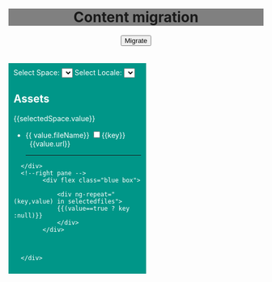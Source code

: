 <html lang="en" >
   <head>
      <link rel="stylesheet" href="https://ajax.googleapis.com/ajax/libs/angular_material/1.0.0/angular-material.min.css">
      <script src="https://ajax.googleapis.com/ajax/libs/angularjs/1.4.8/angular.min.js"></script>
	  <script src="http://ajax.googleapis.com/ajax/libs/angularjs/1.3.15/angular.min.js"></script>
      <script src="https://ajax.googleapis.com/ajax/libs/angularjs/1.4.8/angular-animate.min.js"></script>
      <script src="https://ajax.googleapis.com/ajax/libs/angularjs/1.4.8/angular-aria.min.js"></script>
      <script src="https://ajax.googleapis.com/ajax/libs/angularjs/1.4.8/angular-messages.min.js"></script>
      <script src="https://ajax.googleapis.com/ajax/libs/angular_material/1.0.0/angular-material.min.js"></script>
	  <link rel="stylesheet" href="https://fonts.googleapis.com/icon?family=Material+Icons">
	  <style>
	   .box {         
		  color:white;
		  padding:10px;
		  
		  text-align:center;
		  
	   }
	   .green {
	       background:#009688;
		   width:50%;
		   
		   
               
	   }
	   .blue {
	       background:#9c27b0;
		   width:50%;
		  
		   
		}
	   .header{
		   background:gray;
		   text-align:center;
	   }
	   #scroller {
			
			
			overflow: auto;
			
}
	  </style>
      <script language="javascript">
          var app=angular.module('firstApplication', ['ngMaterial']);
            
			 var config = { headers: {
            "authorization": "Bearer 155c68e0e647453d1dc81c3351549ddbba8fad31cbcb719869d502a0d69d17d7",
            
        }
    };
          app.controller ('layoutController', function($scope, $http) {
		  
    
	$scope.spaces = [
        {value : "8ox2awauu9jv", space : "Dev"},
        {value : "5dbvnk7okbss", space : "Stage"},
        {value : "8ox2awauu9jv", space : "ProdSupp"}
    ];
	   $scope.selectedfiles = {};
	$scope.changedValue=function(item){
    $scope.space=item.value;
	$http.get("https://api.contentful.com/spaces/"+item.value+"/locales",config)
	.success(function(response){$scope.locales=response.items;
	});
	$http.get("https://api.contentful.com/spaces/"+item.value+"/public/assets",config)
    .success(function(response) {$scope.names = response.items;
	});
    } //end of changedvalue   
  });
      </script>      
   </head>
   <body ng-app="firstApplication"> 
      <div id="layoutContainer" ng-controller="layoutController as ctrl" ng-cloak>
	  <div>
	  <h1 class="header">Content migration </h1>
	 <div style="text-align: center;">
		<button type="button" onclick="">Migrate</button>
	</div>
	 <br/><br/>
	  </div>
         <div layout="row" layout-xs="column" id ="scroller">
		<!--left pane -->
            <div flex class="green box">
				<label for="selectspace"> Select Space: </label>
				<select name="selectspace" ng-model="selectedSpace" ng-options="x.space for x in spaces" ng-change="changedValue(selectedSpace)">
				<br>
				</select>  
				<label for="selectlocale"> Select Locale: </label>
				<select name="selectlocale" ng-model="selectedLocale" ng-options="x.code for x in locales" ng-change="changedValue(selectedLocale)">
      			</select>
				<h2>Assets </h2>
				{{selectedSpace.value}}
		<!--Fetch all published assets and keep it in selectedfiles variable -->
	 			<ul  ="apicontroller" ng-repeat="x in names">
					<li ng-repeat="(key,value) in x.fields.file">
					{{ value.fileName}}
					<input type="checkbox" name="{{value.fileName}}" id="{{key}}" ng-model="selectedfiles[value.fileName]" >{{key}} &nbsp;&nbsp;{{value.url}}<hr>
					</li>
				</ul >
		
	  </div>
	  <!--right pane -->
            <div flex class="blue box">

				<div ng-repeat="(key,value) in selectedfiles">
			    {{(value==true ? key :null)}}
				</div>
			</div>
			
         
       
      </div>
	  
   </body>
</html>
